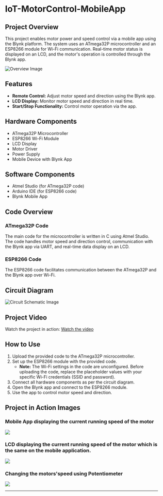 # IoT-MotorControl-MobileApp

## Project Overview

This project enables motor power and speed control via a mobile app using the Blynk platform. The system uses an ATmega32P microcontroller and an ESP8266 module for Wi-Fi communication. Real-time motor status is displayed on an LCD, and the motor's operation is controlled through the Blynk app.

![Overview Image](./Data/Software_Components.png)

## Features

- **Remote Control:** Adjust motor speed and direction using the Blynk app.
- **LCD Display:** Monitor motor speed and direction in real time.
- **Start/Stop Functionality:** Control motor operation via the app.

## Hardware Components

- ATmega32P Microcontroller
- ESP8266 Wi-Fi Module
- LCD Display
- Motor Driver
- Power Supply
- Mobile Device with Blynk App

## Software Components

- Atmel Studio (for ATmega32P code)
- Arduino IDE (for ESP8266 code)
- Blynk Mobile App

## Code Overview

### ATmega32P Code

The main code for the microcontroller is written in C using Atmel Studio. The code handles motor speed and direction control, communication with the Blynk app via UART, and real-time data display on an LCD.

### ESP8266 Code

The ESP8266 code facilitates communication between the ATmega32P and the Blynk app over Wi-Fi.

## Circuit Diagram

![Circuit Schematic Image](./Data/Hardware_Components.jpg)  

## Project Video

Watch the project in action: 
[Watch the video](https://drive.google.com/file/d/1kc_oECiL6HsfZPDcgsufWA9UJ0QXTbst/view?usp=sharing)


## How to Use

1. Upload the provided code to the ATmega32P microcontroller.
2. Set up the ESP8266 module with the provided code.
   - **Note:** The Wi-Fi settings in the code are unconfigured. Before uploading the code, replace the placeholder values with your specific Wi-Fi credentials (SSID and password).
3. Connect all hardware components as per the circuit diagram.
4. Open the Blynk app and connect to the ESP8266 module.
5. Use the app to control motor speed and direction.

## Project in Action Images

### Mobile App displaying the current running speed of the motor
![](./Data/LCD_91.jpg)

### LCD displaying the current running speed of the motor which is the same on the mobile application.
![](./Data/LCD_091.jpg)

### Changing the motors'speed using Potentiometer
![](./Data/Changing_motor_Speed_from_potentiometer.jpg)

---
